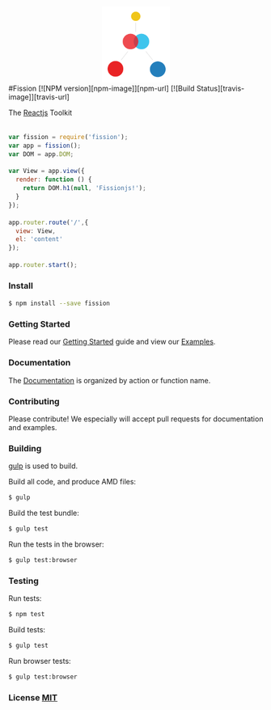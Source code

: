 <div align="center">
  <img src="https://raw.githubusercontent.com/fissionjs/artwork/master/logo.png" height="150px">
</div>
#Fission [![NPM version][npm-image]][npm-url]  [![Build Status][travis-image]][travis-url]

The [Reactjs](http://facebook.github.io/react/) Toolkit

```js

var fission = require('fission');
var app = fission();
var DOM = app.DOM;

var View = app.view({
  render: function () {
    return DOM.h1(null, 'Fissionjs!');
  }
});

app.router.route('/',{
  view: View,
  el: 'content'
});

app.router.start();
```


### Install
```bash
$ npm install --save fission
```

### Getting Started
Please read our [Getting Started](docs/gettingStarted.md) guide and view our [Examples](https://github.com/fissionjs/examples).

### Documentation
The [Documentation](docs/README.md) is organized by action or function name.

### Contributing
Please contribute! We especially will accept pull requests for documentation and examples.

### Building
[gulp](http://gulpjs.com) is used to build.

Build all code, and produce AMD files:
```bash
$ gulp
```
Build the test bundle:
```bash
$ gulp test
```
Run the tests in the browser:
```bash
$ gulp test:browser
```

### Testing

Run tests:
```bash
$ npm test
```
Build tests:
```bash
$ gulp test
```
Run browser tests:
```bash
$ gulp test:browser
```



[travis-url]: https://travis-ci.org/fissionjs/fission
[travis-image]: https://travis-ci.org/fissionjs/fission.png?branch=master

[npm-url]: https://npmjs.org/package/fission
[npm-image]: http://img.shields.io/npm/v/fission.svg


### License [MIT](LICENSE.md)
